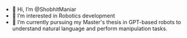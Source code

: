- 👋 Hi, I’m @ShobhitManiar
- 👀 I’m interested in Robotics development 
- 🌱 I’m currently pursuing my Master's thesis in GPT-based robots to understand natural language and perform manipulation tasks.

<!---
ShobhitManiar/ShobhitManiar is a ✨ special ✨ repository because its `README.md` (this file) appears on your GitHub profile.
You can click the Preview link to take a look at your changes.
--->
